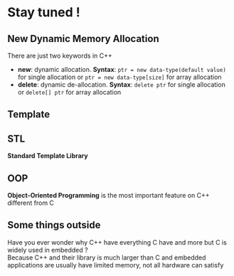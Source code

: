 # Stay tuned !

## New Dynamic Memory Allocation
There are just two keywords in C++
* **new**: dynamic allocation. **Syntax**: `ptr = new data-type(default value)` for single allocation or `ptr = new data-type[size]` for array allocation
* **delete**: dynamic de-allocation. **Syntax**: `delete ptr` for single allocation or `delete[] ptr` for array allocation

## Template

## STL
**Standard Template Library**

## OOP
**Object-Oriented Programming** is the most important feature on C++ different from C 


## Some things outside
Have you ever wonder why C++ have everything C have and more but C is widely used in embedded ? \
Because C++  and their library is much larger than C and embedded applications are usually have limited memory, not all hardware can satisfy